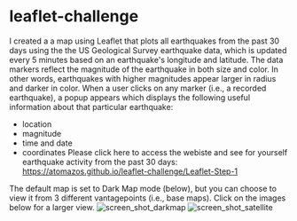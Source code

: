 # leaflet-challenge
I created a a map using Leaflet that plots all earthquakes from the past 30 days using the the US Geological Survey earthquake data, which is updated every 5 minutes based on an earthquake's longitude and latitude. The data markers reflect the magnitude of the earthquake in both size and color. In other words, earthquakes with higher magnitudes appear larger in radius and darker in color. When a user clicks on any marker (i.e., a recorded earthquake), a popup appears which displays the following useful information about that particular earthquake: 
* location
* magnitude
* time and date
* coordinates
Please click here to access the webiste and see for yourself earthquake activity from the past 30 days:
https://atomazos.github.io/leaflet-challenge/Leaflet-Step-1

The default map is set to Dark Map mode (below), but you can choose to view it from 3 different vantagepoints (i.e., base maps). Click on the images below for a larger view.
![screen_shot_darkmap](https://user-images.githubusercontent.com/54033512/71549617-0a192d00-2986-11ea-97c6-522b23a975bb.png)
![screen_shot_satellite](https://user-images.githubusercontent.com/54033512/71549619-0be2f080-2986-11ea-9c92-2b004150c83c.png)

